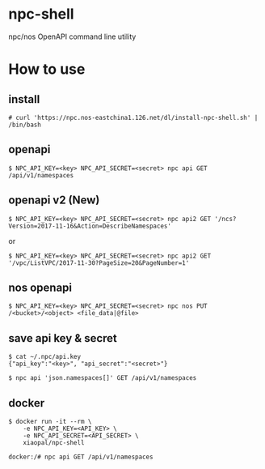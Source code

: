 # npc-shell
npc/nos OpenAPI command line utility

# How to use

## install
```
# curl 'https://npc.nos-eastchina1.126.net/dl/install-npc-shell.sh' | /bin/bash
```

## openapi
```
$ NPC_API_KEY=<key> NPC_API_SECRET=<secret> npc api GET /api/v1/namespaces
```

## openapi v2 (New)
```
$ NPC_API_KEY=<key> NPC_API_SECRET=<secret> npc api2 GET '/ncs?Version=2017-11-16&Action=DescribeNamespaces'

```
or
```
$ NPC_API_KEY=<key> NPC_API_SECRET=<secret> npc api2 GET '/vpc/ListVPC/2017-11-30?PageSize=20&PageNumber=1'

```


## nos openapi
```
$ NPC_API_KEY=<key> NPC_API_SECRET=<secret> npc nos PUT /<bucket>/<object> <file_data|@file>
```

## save api key & secret
```
$ cat ~/.npc/api.key
{"api_key":"<key>", "api_secret":"<secret>"}

$ npc api 'json.namespaces[]' GET /api/v1/namespaces
```

## docker
```
$ docker run -it --rm \
    -e NPC_API_KEY=<API_KEY> \
    -e NPC_API_SECRET=<API_SECRET> \
    xiaopal/npc-shell

docker:/# npc api GET /api/v1/namespaces
```
